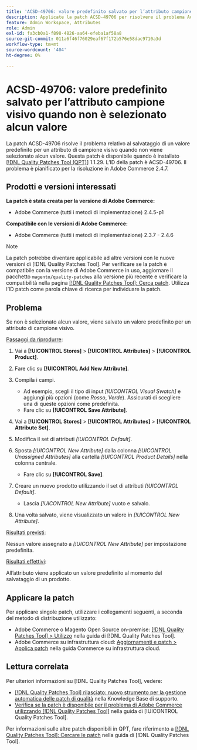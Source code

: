```yaml
---
title: 'ACSD-49706: valore predefinito salvato per l’attributo campione visivo quando non è selezionato alcun valore'
description: Applicate la patch ACSD-49706 per risolvere il problema Adobe Commerce, se per un attributo di campione visivo non è selezionato alcun valore, in cui viene salvato un valore predefinito.
feature: Admin Workspace, Attributes
role: Admin
exl-id: fa3cb0a1-f898-4826-aa64-efeba1af58a8
source-git-commit: 011a6f46f76029eaf67f172b576e58dac9710a3d
workflow-type: tm+mt
source-wordcount: '404'
ht-degree: 0%

---
```


# ACSD-49706: valore predefinito salvato per l’attributo campione visivo quando non è selezionato alcun valore

La patch ACSD-49706 risolve il problema relativo al salvataggio di un valore predefinito per un attributo di campione visivo quando non viene selezionato alcun valore. Questa patch è disponibile quando è installato [[!DNL Quality Patches Tool (QPT)]](https://experienceleague.adobe.com/it/docs/commerce-operations/tools/quality-patches-tool/quality-patches-tool-to-self-serve-quality-patches) 1.1.29. L’ID della patch è ACSD-49706. Il problema è pianificato per la risoluzione in Adobe Commerce 2.4.7.

## Prodotti e versioni interessati

**La patch è stata creata per la versione di Adobe Commerce:**

* Adobe Commerce (tutti i metodi di implementazione) 2.4.5-p1

**Compatibile con le versioni di Adobe Commerce:**

* Adobe Commerce (tutti i metodi di implementazione) 2.3.7 - 2.4.6

>[!NOTE]
>
>La patch potrebbe diventare applicabile ad altre versioni con le nuove versioni di [!DNL Quality Patches Tool]. Per verificare se la patch è compatibile con la versione di Adobe Commerce in uso, aggiornare il pacchetto `magento/quality-patches` alla versione più recente e verificare la compatibilità nella pagina [[!DNL Quality Patches Tool]: Cerca patch](https://experienceleague.adobe.com/tools/commerce-quality-patches/index.html?lang=it). Utilizza l’ID patch come parola chiave di ricerca per individuare la patch.

## Problema

Se non è selezionato alcun valore, viene salvato un valore predefinito per un attributo di campione visivo.

<u>Passaggi da riprodurre</u>:

1. Vai a **[!UICONTROL Stores]** > **[!UICONTROL Attributes]** > **[!UICONTROL Product]**.
1. Fare clic su **[!UICONTROL Add New Attribute]**.
1. Compila i campi.

   * Ad esempio, scegli il tipo di input *[!UICONTROL Visual Swatch]* e aggiungi più opzioni (come *Rosso*, *Verde*). Assicurati di scegliere una di queste opzioni come predefinita.
   * Fare clic su **[!UICONTROL Save Attribute]**.

1. Vai a **[!UICONTROL Stores]** > **[!UICONTROL Attributes]** > **[!UICONTROL Attribute Set]**.
1. Modifica il set di attributi *[!UICONTROL Default]*.
1. Sposta *[!UICONTROL New Attribute]* dalla colonna *[!UICONTROL Unassigned Attributes]* alla cartella *[!UICONTROL Product Details]* nella colonna centrale.

   * Fare clic su **[!UICONTROL Save]**.

1. Creare un nuovo prodotto utilizzando il set di attributi *[!UICONTROL Default]*.

   * Lascia *[!UICONTROL New Attribute]* vuoto e salvalo.

1. Una volta salvato, viene visualizzato un valore in *[!UICONTROL New Attribute]*.

<u>Risultati previsti</u>:

Nessun valore assegnato a *[!UICONTROL New Attribute]* per impostazione predefinita.

<u>Risultati effettivi</u>:

All’attributo viene applicato un valore predefinito al momento del salvataggio di un prodotto.

## Applicare la patch

Per applicare singole patch, utilizzare i collegamenti seguenti, a seconda del metodo di distribuzione utilizzato:

* Adobe Commerce o Magento Open Source on-premise: [[!DNL Quality Patches Tool] > Utilizzo](/help/tools/quality-patches-tool/usage.md) nella guida di [!DNL Quality Patches Tool].
* Adobe Commerce su infrastruttura cloud: [Aggiornamenti e patch > Applica patch](https://experienceleague.adobe.com/docs/commerce-cloud-service/user-guide/develop/upgrade/apply-patches.html?lang=it) nella guida Commerce su infrastruttura cloud.

## Lettura correlata

Per ulteriori informazioni su [!DNL Quality Patches Tool], vedere:

* [[!DNL Quality Patches Tool] rilasciato: nuovo strumento per la gestione automatica delle patch di qualità](https://experienceleague.adobe.com/it/docs/commerce-operations/tools/quality-patches-tool/quality-patches-tool-to-self-serve-quality-patches) nella Knowledge Base di supporto.
* [Verifica se la patch è disponibile per il problema di Adobe Commerce utilizzando  [!DNL Quality Patches Tool]](/help/tools/quality-patches-tool/patches-available-in-qpt/check-patch-for-magento-issue-with-magento-quality-patches.md) nella guida di [!UICONTROL Quality Patches Tool].


Per informazioni sulle altre patch disponibili in QPT, fare riferimento a [[!DNL Quality Patches Tool]: Cercare le patch](https://experienceleague.adobe.com/tools/commerce-quality-patches/index.html?lang=it) nella guida di [!DNL Quality Patches Tool].
